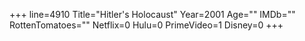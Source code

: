 +++
line=4910
Title="Hitler's Holocaust"
Year=2001
Age=""
IMDb=""
RottenTomatoes=""
Netflix=0
Hulu=0
PrimeVideo=1
Disney=0
+++


